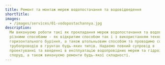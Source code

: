 ```yaml
---
title: Ремонт та монтаж мереж водопостачання та водовідведення
shortTitle:
images:
  - /images/services/01-vodopostachannya.jpg
description:
  Ми виконуємо роботи такі як прокладання мереж водопостачання та водовідведення
  різними способами - як відкритим способом так і з використанням технології
  горизонтального буріння, а також штольньовим способом та проводимо сонацію
  трубопроводів в грунтах будь-яких типів. Надаємо повний супровід в
  проектуванні та введенні в експлуатацію водопровідних мереж та гідроінженерних
  споруд, а також виконуємо ремонти будь-якої складності.
---
```

